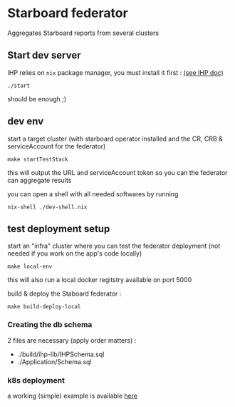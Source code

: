 # Starboard federator
Aggregates Starboard reports from several clusters

## Start dev server
IHP relies on `nix` package manager, you must install it first : [(see IHP doc)](https://ihp.digitallyinduced.com/Guide/installation.html#1-dependency-nix-package-manager)

```
./start
```
should be enough ;)

## dev env
start a target cluster (with starboard operator installed and the CR, CRB & serviceAccount for the federator)
```
make startTestStack
```
this will output the URL and serviceAccount token so you can the federator can aggregate results

you can open a shell with all needed softwares by running 
```
nix-shell ./dev-shell.nix
```

## test deployment setup
start an "infra" cluster where you can test the federator deployment (not needed if you work on the app's code locally)
```
make local-env
```
this will also run a local docker regitstry available on port 5000


build & deploy the Staboard federator :
```
make build-deploy-local
```

### Creating the db schema
2 files are necessary (apply order matters) :
- ./build/ihp-lib/IHPSchema.sql
- ./Application/Schema.sql

### k8s deployment
a working (simple) example is available [here](./scripts/deploy/)
